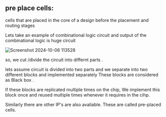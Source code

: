 pre place cells:
-------
cells that are placed in the core of a design before the placement and routing stages

Lets take an example of combinational logic circuit and output of the combinational logic is huge circuit

![Screenshot 2024-10-06 113528](https://github.com/user-attachments/assets/08b0ddf1-ca4e-4255-9d18-e2d7d01d0dd3)

so, we cut /divide the circuit into differnt parts .

lets assume circuit is divided into two parts and we separate into two different blocks and implemented separately 
These blocks are considered as Black box .

If these blocks are replicated multiple times on the chip, We implement this block once and reused multiple times whenever it requires in the cihp.

Similarly there are other IP's are also avaliable. These are called pre-placed cells.

